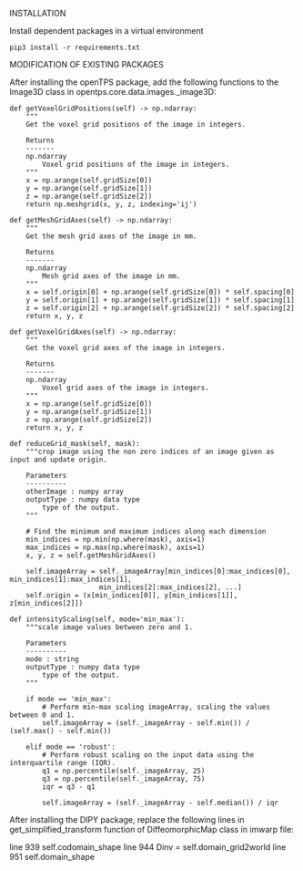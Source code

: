 INSTALLATION

Install dependent packages in a virtual environment

    pip3 install -r requirements.txt

MODIFICATION OF EXISTING PACKAGES

After installing the openTPS package, add the following functions to the Image3D class in opentps.core.data.images._image3D:

    def getVoxelGridPositions(self) -> np.ndarray:
        """
        Get the voxel grid positions of the image in integers.

        Returns
        -------
        np.ndarray
            Voxel grid positions of the image in integers.
        """
        x = np.arange(self.gridSize[0])
        y = np.arange(self.gridSize[1])
        z = np.arange(self.gridSize[2])
        return np.meshgrid(x, y, z, indexing='ij')

    def getMeshGridAxes(self) -> np.ndarray:
        """
        Get the mesh grid axes of the image in mm.

        Returns
        -------
        np.ndarray
            Mesh grid axes of the image in mm.
        """
        x = self.origin[0] + np.arange(self.gridSize[0]) * self.spacing[0]
        y = self.origin[1] + np.arange(self.gridSize[1]) * self.spacing[1]
        z = self.origin[2] + np.arange(self.gridSize[2]) * self.spacing[2]
        return x, y, z

    def getVoxelGridAxes(self) -> np.ndarray:
        """
        Get the voxel grid axes of the image in integers.

        Returns
        -------
        np.ndarray
            Voxel grid axes of the image in integers.
        """
        x = np.arange(self.gridSize[0])
        y = np.arange(self.gridSize[1])
        z = np.arange(self.gridSize[2])
        return x, y, z

    def reduceGrid_mask(self, mask):
        """crop image using the non zero indices of an image given as input and update origin.

        Parameters
        ----------
        otherImage : numpy array
        outputType : numpy data type
            type of the output.
        """

        # Find the minimum and maximum indices along each dimension
        min_indices = np.min(np.where(mask), axis=1)
        max_indices = np.max(np.where(mask), axis=1)
        x, y, z = self.getMeshGridAxes()

        self.imageArray = self._imageArray[min_indices[0]:max_indices[0], min_indices[1]:max_indices[1],
                          min_indices[2]:max_indices[2], ...]
        self.origin = (x[min_indices[0]], y[min_indices[1]], z[min_indices[2]])

    def intensityScaling(self, mode='min_max'):
        """scale image values between zero and 1.

        Parameters
        ----------
        mode : string
        outputType : numpy data type
            type of the output.
        """

        if mode == 'min_max':
            # Perform min-max scaling imageArray, scaling the values between 0 and 1.
            self.imageArray = (self._imageArray - self.min()) / (self.max() - self.min())

        elif mode == 'robust':
            # Perform robust scaling on the input data using the interquartile range (IQR).
            q1 = np.percentile(self._imageArray, 25)
            q3 = np.percentile(self._imageArray, 75)
            iqr = q3 - q1

            self.imageArray = (self._imageArray - self.median()) / iqr

After installing the DIPY package, replace the following lines in get_simplified_transform function of DiffeomorphicMap class in imwarp file:

line 939
    self.codomain_shape
line 944
    Dinv = self.domain_grid2world
line 951
    self.domain_shape
    

